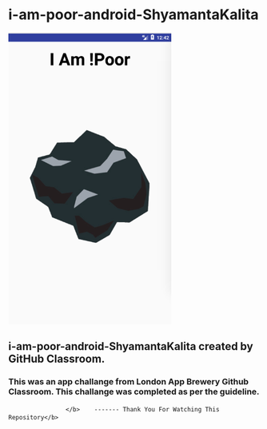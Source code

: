 # i-am-poor-android-ShyamantaKalita
![Screenshot](final_screenshoot.png)
<br>
<h2>i-am-poor-android-ShyamantaKalita created by GitHub Classroom.</h2>
<h3>This was an app challange from London App Brewery Github Classroom.
This challange was completed as per the guideline.</h3>
			
					</b>	------- Thank You For Watching This Repository</b>
